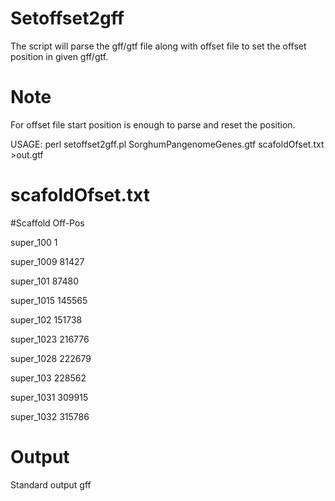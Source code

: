 # Setoffset2gff
The script will parse the gff/gtf file along with offset file to set the offset position in given gff/gtf.

# Note
For offset file start position is enough to parse and reset the position.

USAGE: perl setoffset2gff.pl SorghumPangenomeGenes.gtf scafoldOfset.txt >out.gtf

# scafoldOfset.txt
#Scaffold	Off-Pos

super_100       1

super_1009      81427

super_101       87480

super_1015      145565

super_102       151738

super_1023      216776

super_1028      222679

super_103       228562

super_1031      309915

super_1032      315786

# Output
Standard output gff
